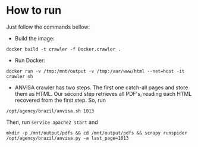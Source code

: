 # How to run

Just follow the commands bellow:

- Build the image:

`docker build -t crawler -f Docker.crawler .`

- Run Docker:

`docker run -v /tmp:/mnt/output -v /tmp:/var/www/html --net=host -it crawler sh`

- ANVISA crawler has two steps. The first one catch-all pages and store them as HTML. Our second step retrieves all PDF's, reading each HTML recovered from the first step.  So, run

`/opt/agency/brazil/anvisa.sh 1013`

Then, run `service apache2 start` and

`mkdir -p /mnt/output/pdfs && cd /mnt/output/pdfs && scrapy runspider /opt/agency/brazil/anvisa.py -a last_page=1013`
